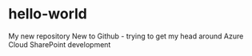 # hello-world
My new repository
New to Github - trying to get my head around Azure Cloud SharePoint development

